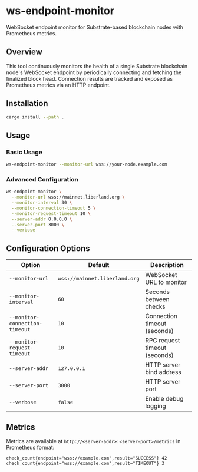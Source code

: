 # ws-endpoint-monitor

WebSocket endpoint monitor for Substrate-based blockchain nodes with Prometheus metrics.

## Overview

This tool continuously monitors the health of a single Substrate blockchain node's WebSocket endpoint by periodically connecting and fetching the finalized block head. Connection results are tracked and exposed as Prometheus metrics via an HTTP endpoint.

## Installation

```bash
cargo install --path .
```

## Usage

### Basic Usage

```bash
ws-endpoint-monitor --monitor-url wss://your-node.example.com
```

### Advanced Configuration

```bash
ws-endpoint-monitor \
  --monitor-url wss://mainnet.liberland.org \
  --monitor-interval 30 \
  --monitor-connection-timeout 5 \
  --monitor-request-timeout 10 \
  --server-addr 0.0.0.0 \
  --server-port 3000 \
  --verbose
```

## Configuration Options

| Option                         | Default                       | Description                   |
| ------------------------------ | ----------------------------- | ----------------------------- |
| `--monitor-url`                | `wss://mainnet.liberland.org` | WebSocket URL to monitor      |
| `--monitor-interval`           | `60`                          | Seconds between checks        |
| `--monitor-connection-timeout` | `10`                          | Connection timeout (seconds)  |
| `--monitor-request-timeout`    | `10`                          | RPC request timeout (seconds) |
| `--server-addr`                | `127.0.0.1`                   | HTTP server bind address      |
| `--server-port`                | `3000`                        | HTTP server port              |
| `--verbose`                    | `false`                       | Enable debug logging          |

## Metrics

Metrics are available at `http://<server-addr>:<server-port>/metrics` in Prometheus format:

```
check_count{endpoint="wss://example.com",result="SUCCESS"} 42
check_count{endpoint="wss://example.com",result="TIMEOUT"} 3
```
